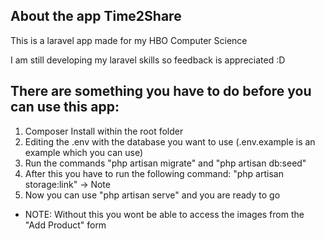 ## About the app Time2Share

This is a laravel app made for my HBO Computer Science

I am still developing my laravel skills so feedback is appreciated :D

## There are something you have to do before you can use this app:

1. Composer Install within the root folder
2. Editing the .env with the database you want to use (.env.example is an example which you can use)
3. Run the commands "php artisan migrate" and "php artisan db:seed"
4. After this you have to run the following command: "php artisan storage:link" -> Note
5. Now you can use "php artisan serve" and you are ready to go

* NOTE: Without this you wont be able to access the images from the "Add Product" form